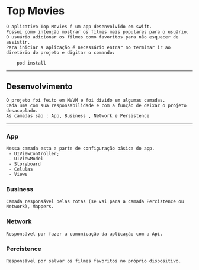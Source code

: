 # Top Movies

	O aplicativo Top Movies é um app desenvolvido em swift. 
	Possui como intenção mostrar os filmes mais populares para o usuário.
	O usuário adicionar os filmes como favoritos para não esquecer de assistir.
	Para iniciar a aplicação é necessário entrar no terminar ir ao diretório do projeto e digitar o comando: 

		pod install
---

## Desenvolvimento

	O projeto foi feito em MVVM e foi divido em algumas camadas.
	Cada uma com sua responsabilidade e com a função de deixar o projeto desacoplado. 
	As camadas são : App, Business , Network e Persistence

---

### App
	
	Nessa camada esta a parte de configuração básica do app.
	 - UIViewController;
	 - UIViewModel
	 - Storyboard
	 - Celulas 
	 - Views 

### Business
	
	Camada responsável pelas rotas (se vai para a camada Percistence ou Network), Mappers.

### Network

	Responsável por fazer a comunicação da aplicação com a Api.

### Percistence

	Responsável por salvar os filmes favoritos no próprio dispositivo.
